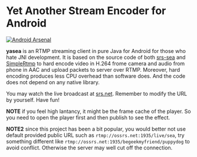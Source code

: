 Yet Another Stream Encoder for Android
======================================

[![Android Arsenal](https://img.shields.io/badge/Android%20Arsenal-yasea-green.svg?style=true)](https://android-arsenal.com/details/1/3481)

**yasea** is an RTMP streaming client in pure Java for Android for those who
hate JNI development. It is based on the source code of both [srs-sea](https://github.com/ossrs/srs-sea)
and [SimpleRtmp](https://github.com/faucamp/SimpleRtmp) to hard encode video in
H.264 frome camera and audio from phone in AAC and upload packets to server over
RTMP. Moreover, hard encoding produces less CPU overhead than software does. And
the code does not depend on any native library.

You may watch the live broadcast at [srs.net](http://www.ossrs.net/players/srs_player.html). Remember to modify the URL by yourself. Have fun!

**NOTE** if you feel high lantancy, it might be the frame cache of the player.
So you need to open the player first and then publish to see the effect.

**NOTE2** since this project has been a bit popular, you would better not use
default provided public URL such as `rtmp://ossrs.net:1935/live/sea`, try something
different like `rtmp://ossrs.net:1935/begeekmyfriend/puppydog` to avoid conflict.
Otherwise the server may well cut off the connection.
